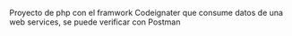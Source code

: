 Proyecto de php con el framwork Codeignater que consume datos de una web services, se puede verificar con Postman